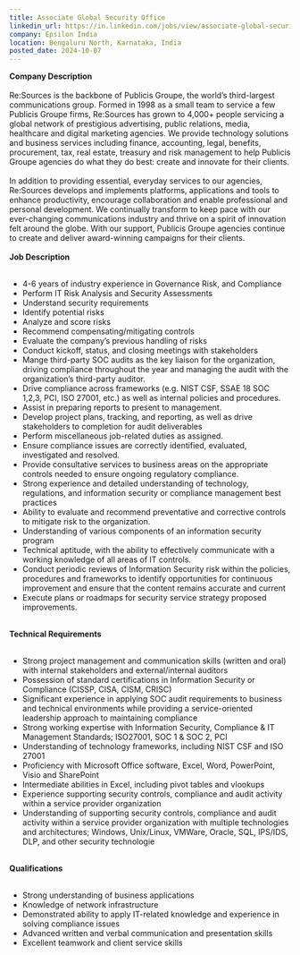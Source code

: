 ```yaml
---
title: Associate Global Security Office
linkedin_url: https://in.linkedin.com/jobs/view/associate-global-security-office-at-epsilon-india-3557667657?position=27&pageNum=0&refId=dElrHFGNNPEPJRPLEL7ZfA%3D%3D&trackingId=NrJ28YDUdDBOMp3kJKlG1g%3D%3D
company: Epsilon India
location: Bengaluru North, Karnataka, India
posted_date: 2024-10-07
---
```


<div class="description__text description__text--rich">
<section class="show-more-less-html" data-max-lines="5">
<div class="show-more-less-html__markup show-more-less-html__markup--clamp-after-5 relative overflow-hidden">
<strong>Company Description<br/><br/></strong>Re:Sources is the backbone of Publicis Groupe, the world’s third-largest communications group. Formed in 1998 as a small team to service a few Publicis Groupe firms, Re:Sources has grown to 4,000+ people servicing a global network of prestigious advertising, public relations, media, healthcare and digital marketing agencies. We provide technology solutions and business services including finance, accounting, legal, benefits, procurement, tax, real estate, treasury and risk management to help Publicis Groupe agencies do what they do best: create and innovate for their clients.<br/><br/>In addition to providing essential, everyday services to our agencies, Re:Sources develops and implements platforms, applications and tools to enhance productivity, encourage collaboration and enable professional and personal development. We continually transform to keep pace with our ever-changing communications industry and thrive on a spirit of innovation felt around the globe. With our support, Publicis Groupe agencies continue to create and deliver award-winning campaigns for their clients.<br/><br/><strong>Job Description<br/><br/></strong><ul><li> 4-6 years of industry experience in Governance Risk, and Compliance</li><li> Perform IT Risk Analysis and Security Assessments</li><li> Understand security requirements</li><li> Identify potential risks</li><li> Analyze and score risks</li><li> Recommend compensating/mitigating controls</li><li> Evaluate the company’s previous handling of risks</li><li> Conduct kickoff, status, and closing meetings with stakeholders</li><li> Mange third-party SOC audits as the key liaison for the organization, driving compliance throughout the year and managing the audit with the organization’s third-party auditor.</li><li> Drive compliance across frameworks (e.g. NIST CSF, SSAE 18 SOC 1,2,3, PCI, ISO 27001, etc.) as well as internal policies and procedures.</li><li> Assist in preparing reports to present to management.</li><li> Develop project plans, tracking, and reporting, as well as drive stakeholders to completion for audit deliverables</li><li> Perform miscellaneous job-related duties as assigned.</li><li> Ensure compliance issues are correctly identified, evaluated, investigated and resolved.</li><li> Provide consultative services to business areas on the appropriate controls needed to ensure ongoing regulatory compliance.</li><li> Strong experience and detailed understanding of technology, regulations, and information security or compliance management best practices</li><li> Ability to evaluate and recommend preventative and corrective controls to mitigate risk to the organization.</li><li> Understanding of various components of an information security program</li><li> Technical aptitude, with the ability to effectively communicate with a working knowledge of all areas of IT controls.</li><li> Conduct periodic reviews of Information Security risk within the policies, procedures and frameworks to identify opportunities for continuous improvement and ensure that the content remains accurate and current</li><li> Execute plans or roadmaps for security service strategy proposed improvements.<br/><br/></li></ul><strong>Technical Requirements<br/><br/></strong><ul><li> Strong project management and communication skills (written and oral) with internal stakeholders and external/internal auditors</li><li> Possession of standard certifications in Information Security or Compliance (CISSP, CISA, CISM, CRISC)</li><li> Significant experience in applying SOC audit requirements to business and technical environments while providing a service-oriented leadership approach to maintaining compliance</li><li> Strong working expertise with Information Security, Compliance &amp; IT Management Standards; ISO27001, SOC 1 &amp; SOC 2, PCI</li><li> Understanding of technology frameworks, including NIST CSF and ISO 27001</li><li> Proficiency with Microsoft Office software, Excel, Word, PowerPoint, Visio and SharePoint</li><li> Intermediate abilities in Excel, including pivot tables and vlookups</li><li> Experience supporting security controls, compliance and audit activity within a service provider organization</li><li> Understanding of supporting security controls, compliance and audit activity within a service provider organization with multiple technologies and architectures; Windows, Unix/Linux, VMWare, Oracle, SQL, IPS/IDS, DLP, and other security technologie<br/><br/></li></ul><strong>Qualifications<br/><br/></strong><ul><li> Strong understanding of business applications</li><li> Knowledge of network infrastructure</li><li> Demonstrated ability to apply IT-related knowledge and experience in solving compliance issues</li><li> Advanced written and verbal communication and presentation skills</li><li> Excellent teamwork and client service skills</li></ul>
</div>


<!-- --> </section>
</div>